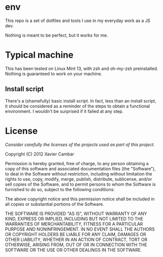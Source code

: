 # env

This repo is a set of dotfiles and tools I use in my everyday work as a JS dev.

Nothing is meant to be perfect, but it works for me.

# Typical machine

This has been tested on Linux Mint 13, with zsh and oh-my-zsh preinstalled.
Nothing is guaranteed to work on your machine.

## Install script

There's a (shamefully) basic install script. In fact, less than an install script,
it should be considered as a reminder of the steps to obtain a functional environment.
I wouldn't be surprised if it failed at any step.

# License

_Consider carefully the licenses of the projects used as part of this project._

Copyright (C) 2012 Xavier Cambar

Permission is hereby granted, free of charge, to any person obtaining a copy of this software and associated documentation files (the "Software"), to deal in the Software without restriction, including without limitation the rights to use, copy, modify, merge, publish, distribute, sublicense, and/or sell copies of the Software, and to permit persons to whom the Software is furnished to do so, subject to the following conditions:

The above copyright notice and this permission notice shall be included in all copies or substantial portions of the Software.

THE SOFTWARE IS PROVIDED "AS IS", WITHOUT WARRANTY OF ANY KIND, EXPRESS OR IMPLIED, INCLUDING BUT NOT LIMITED TO THE WARRANTIES OF MERCHANTABILITY, FITNESS FOR A PARTICULAR PURPOSE AND NONINFRINGEMENT. IN NO EVENT SHALL THE AUTHORS OR COPYRIGHT HOLDERS BE LIABLE FOR ANY CLAIM, DAMAGES OR OTHER LIABILITY, WHETHER IN AN ACTION OF CONTRACT, TORT OR OTHERWISE, ARISING FROM, OUT OF OR IN CONNECTION WITH THE SOFTWARE OR THE USE OR OTHER DEALINGS IN THE SOFTWARE.


